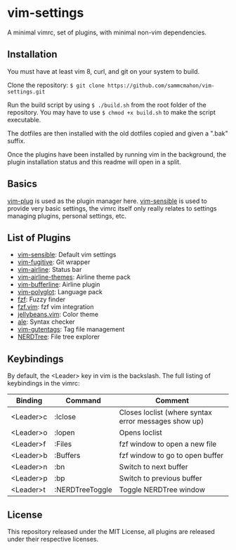 # vim-settings
A minimal vimrc, set of plugins, with minimal non-vim dependencies.

## Installation
You must have at least vim 8, curl, and git on your system to build.

Clone the repository:
`$ git clone https://github.com/sammcmahon/vim-settings.git`

Run the build script by using `$ ./build.sh` from the root folder of the
repository. You may have to use `$ chmod +x build.sh` to make the script
executable.

The dotfiles are then installed with the old dotfiles copied and given a ".bak"
suffix.

Once the plugins have been installed by running vim in the background, the
plugin installation status and this readme will open in a split.

## Basics
[vim-plug](https://github.com/junegunn/vim-plug) is used as the plugin manager
here. [vim-sensible](https://github.com/tpope/vim-sensible) is used to provide
very basic settings, the vimrc itself only really relates to settings managing
plugins, personal settings, etc.

## List of Plugins
* [vim-sensible](https://github.com/tpope/vim-sensible): Default vim settings
* [vim-fugitive](https://github.com/tpope/vim-fugitive): Git wrapper
* [vim-airline](https://github.com/vim-airline/vim-airline): Status bar
* [vim-airline-themes](https://github.com/vim-airline/vim-airline-themes): Airline theme pack
* [vim-bufferline](https://github.com/bling/vim-bufferline): Airline plugin
* [vim-polyglot](https://github.com/sheerun/vim-polyglot): Language pack
* [fzf](https://github.com/junegunn/fzf): Fuzzy finder
* [fzf.vim](https://github.com/junegunn/fzf.vim): fzf vim integration
* [jellybeans.vim](https://github.cim/nanotech/jellybeans.vim): Color theme
* [ale](https://github.com/w0rp/ale): Syntax checker
* [vim-gutentags](https://github.com/ludovicchabant/vim-gutentags): Tag file management
* [NERDTree](https://github.com/scrooloose/nerdtree): File tree explorer

## Keybindings
By default, the \<Leader\> key in vim is the backslash. The full listing of keybindings in
the vimrc:

|Binding    |Command                    |Comment                                                |
|-----------|---------------------------|-------------------------------------------------------|
|\<Leader\>c|:lclose<CR>                |Closes loclist (where syntax error messages show up)   |
|\<Leader\>o|:lopen<CR>                 |Opens loclist                                          |
|\<Leader\>f|:Files<CR>                 |fzf window to open a new file                          |
|\<Leader\>b|:Buffers<CR>               |fzf window to go to open buffer                        |
|\<Leader\>n|:bn<CR>                    |Switch to next buffer                                  |
|\<Leader\>p|:bp<CR>                    |Switch to previous buffer                              |
|\<Leader\>t|:NERDTreeToggle<CR>        |Toggle NERDTree window                                 |

## License
This repository released under the MIT License, all plugins are released
under their respective licenses.
